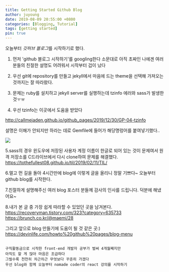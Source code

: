```yaml
---
title: Getting Started Github Blog
author: juyoung
date: 2019-08-09 20:55:00 +0800
categories: [Blogging, Tutorial]
tags: [getting started]
pin: true
---
```



오늘부터 *깃허브 블로그*를 시작하기로 했다.
1. 먼저 'github 블로그 시작하기'를 googling한다
소문대로 아직 초짜인 나에겐 여러 분들의 친절한 설명도 어려워서 시작부터 겁이 났다

2. 우선 git에 repository를 만들고 jekyll에서 마음에 드는 theme을 선택해 가져오는 것까지는 잘 따라왔다.


3. 문제는 ruby를 설치하고 jekyll server를 실행하는데 tzinfo 에러와 sass가 발생한 것ㅜㅠ


4. 우선 tzinfo는 이곳에서 도움을 받았다

<http://callmejaden.github.io/github_pages/2019/12/30/GP-04-tzinfo>

 설명은 이해가 안되지만 하라는 데로 Gemfile에 들어가 해당명렁어를 붙여넣기했다..

![](https://github.com/maldives0/juyoungjung.github.io/blob/master/_posts/tzinfoerror.png)



5.sass의 경우 윈도우에 저장된 사용자 계정 이름이 한글로 되어 있는 것이 문제여서 
원격 저장소를 C드라이브에서 다시 clone하여 문제를 해결했다. 
<https://tothefullest08.github.io/til/2019/02/11/TIL/>

6.멀고 먼 길을 돌아 4시간만에 blog에 이렇게 글을 올리니 정말 기쁘다~ 오늘부터 github blog를 시작한다.


7.친절하게 설명해주신 여러 blog 포스터 분들께 감사의 인사를 드립니다. 덕분에 해냈어요~


8.내가 본 글 중 가장 쉽게 따라할 수 있었던 곳을 남겨본다.
<https://recoveryman.tistory.com/323?category=635733>
<https://brunch.co.kr/@maemi/28>

그리고 앞으로 blog 만들기에 도움이 될 것 같은 곳:)
<https://devinlife.com/howto%20github%20pages/blog-menu>
~~~~~~~~~~~~~~~~~~~~~~~~~~~~~~~~~~~~~~~~~~~~~~~~~~~~~~~~~~~~

구직활동금으로 시작한 front-end 개발자 공부가 벌써 4개월째지만 
아직도 할 게 많아 마음은 조급하다
그럴수록 천천히 차근차근 무엇보다 꾸준히 가겠다
우선 blog와 함께 오늘부터 nomade coder의 react 강의를 시작하기